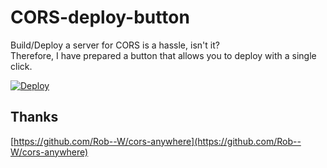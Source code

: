 # CORS-deploy-button
Build/Deploy a server for CORS is a hassle, isn't it?  
Therefore, I have prepared a button that allows you to deploy with a single click.

[![Deploy](https://www.herokucdn.com/deploy/button.svg)](https://heroku.com/deploy)

## Thanks
[https://github.com/Rob--W/cors-anywhere](https://github.com/Rob--W/cors-anywhere)
